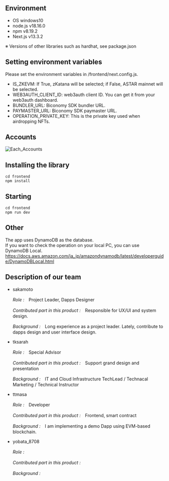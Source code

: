 ## Environment
- OS windows10
- node.js v18.16.0
- npm v8.19.2
- Next.js v13.3.2

※ Versions of other libraries such as hardhat, see package.json


## Setting environment variables
Please set the environment variables in /frontend/next.config.js.

- IS_ZKEVM: If True, zKatana will be selected; if False, ASTAR mainnet will be selected.
- WEB3AUTH_CLIENT_ID: web3auth client ID. You can get it from your web3auth dashboard.
- BUNDLER_URL: Biconomy SDK bundler URL.
- PAYMASTER_URL: Biconomy SDK paymaster URL.
- OPERATION_PRIVATE_KEY: This is the private key used when airdropping NFTs.

## Accounts
  ![Each_Accounts](https://github.com/tis305121/web3-Grobal-Hackathon/assets/126054542/37d3a4ce-cd66-4ccf-9191-805cf1a865d7)

## Installing the library
```
cd frontend
npm install
```

## Starting
```
cd frontend
npm run dev
```

## Other
The app uses DynamoDB as the database.<br>
If you want to check the operation on your local PC, you can use DynamoDB Local.<br>
https://docs.aws.amazon.com/ja_jp/amazondynamodb/latest/developerguide/DynamoDBLocal.html


## Description of our team 
- sakamoto
  
  _Role :_　Project Leader, Dapps Designer
  
  _Contributed part in this product :_　Responsible for UX/UI and system design.
  
  _Background :_　Long experience as a project leader. Lately, contribute to dapps design and user interface design.

- tksarah

  _Role :_　Special Advisor

  _Contributed part in this product :_　Support grand design and presentation 

  _Background :_　IT and Cloud Infrastructure TechLead / Technacal Marketing / Technical Instructor 

- ttmasa

  _Role :_　Developer
  
  _Contributed part in this product :_　Frontend, smart contract
  
  _Background :_　I am implementing a demo Dapp using EVM-based blockchain.
  
- yobata_8708

  _Role :_　
  
  _Contributed part in this product :_　
  
  _Background :_　
